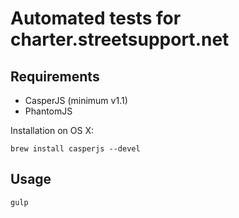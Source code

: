 # Automated tests for charter.streetsupport.net

## Requirements
- CasperJS (minimum v1.1)
- PhantomJS

Installation on OS X:
```
brew install casperjs --devel
```

## Usage
```
gulp
```
